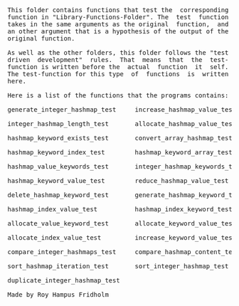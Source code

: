 
<pre>
This folder contains functions that test the  corresponding
function in "Library-Functions-Folder". The  test  function
takes in the same arguments as the original  function,  and
an other argument that is a hypothesis of the output of the
original function.

As well as the other folders, this folder follows the "test
driven  development"  rules.  That  means  that  the  test-
function is written before the  actual  function  it  self.
The test-function for this type  of  functions  is  written
here.

Here is a list of the functions that the programs contains:

generate_integer_hashmap_test     increase_hashmap_value_test

integer_hashmap_length_test       allocate_hashmap_value_test

hashmap_keyword_exists_test       convert_array_hashmap_test

hashmap_keyword_index_test        hashmap_keyword_array_test

hashmap_value_keywords_test       integer_hashmap_keywords_test

hashmap_keyword_value_test        reduce_hashmap_value_test

delete_hashmap_keyword_test       generate_hashmap_keyword_test

hashmap_index_value_test          hashmap_index_keyword_test

allocate_value_keyword_test       allocate_keyword_value_test

allocate_index_value_test         increase_keyword_value_test

compare_integer_hashmaps_test     compare_hashmap_content_test

sort_hashmap_iteration_test       sort_integer_hashmap_test

duplicate_integer_hashmap_test

Made by Roy Hampus Fridholm
</pre>
